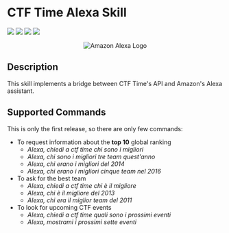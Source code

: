 # CTF Time Alexa Skill

[![](https://img.shields.io/github/issues/AzraelSec/alexa_ctf_time_skill.svg?style=popout-square)](https://github.com/AzraelSec/alexa_ctf_time_skill)
[![](https://img.shields.io/github/forks/AzraelSec/alexa_ctf_time_skill.svg?style=popout-square)](https://github.com/AzraelSec/alexa_ctf_time_skill)
[![](https://img.shields.io/github/stars/AzraelSec/alexa_ctf_time_skill.svg?style=popout-square)](https://github.com/AzraelSec/alexa_ctf_time_skill)
[![](https://img.shields.io/github/license/AzraelSec/alexa_ctf_time_skill.svg?style=popout-square)](https://github.com/AzraelSec/alexa_ctf_time_skill)


<div style="text-align:center">
    <img alt="Amazon Alexa Logo" src="https://m.media-amazon.com/images/G/01/mobile-apps/dex/avs/docs/ux/branding/mark2._TTH_.png">
</div>

## Description
This skill implements a bridge between CTF Time's API and Amazon's Alexa assistant.

## Supported Commands
This is only the first release, so there are only few commands:

- To request information about the **top 10** global ranking
  - *Alexa, chiedi a ctf time chi sono i migliori*
  - *Alexa, chi sono i migliori tre team quest'anno*
  - *Alexa, chi erano i migliori del 2014*
  - *Alexa, chi erano i migliori cinque team nel 2016*
- To ask for the best team
  - *Alexa, chiedi a ctf time chi è il migliore*
  - *Alexa, chi è il migliore del 2013*
  - *Alexa, chi era il miglior team del 2011*
- To look for upcoming CTF events
  - *Alexa, chiedi a ctf time quali sono i prossimi eventi*
  - *Alexa, mostrami i prossimi sette eventi*
